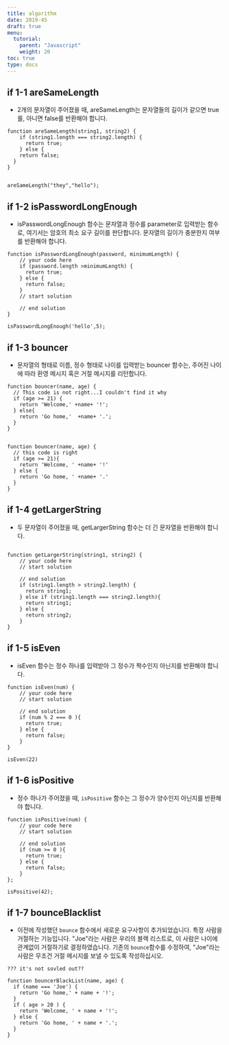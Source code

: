 ```yaml
---
title: algorithm
date: 2019-45
draft: true
menu:
  tutorial:
    parent: "Javascript"
    weight: 20
toc: true
type: docs
---
```


## if 1-1  areSameLength

* 2개의 문자열이 주어졌을 때, areSameLength는 문자열들의 길이가 같으면 true를, 아니면 false를 반환해야 합니다.

```
function areSameLength(string1, string2) {
	if (string1.length === string2.length) {
	  return true;
	} else {
    return false;
  }
}


areSameLength("they","hello");

```




## if 1-2 isPasswordLongEnough


* isPasswordLongEnough 함수는 문자열과 정수를 parameter로 입력받는 함수로, 여기서는 암호의 최소 요구 길이를 판단합니다. 문자열의 길이가 충분한지 여부를 반환해야 합니다.

```
function isPasswordLongEnough(password, minimumLength) {
	// your code here
	if (password.length >minimumLength) {
	  return true;
	} else {
	  return false;
	}
	// start solution

	// end solution
}

isPasswordLongEnough('hello',5);

```

## if 1-3  bouncer


* 문자열의 형태로 이름, 정수 형태로 나이를 입력받는 bouncer 함수는, 주어진 나이에 따라 환영 메시지 혹은 거절 메시지를 리턴합니다.


```
function bouncer(name, age) {
  // This code is not right...I couldn't find it why 
  if (age >= 21) {
    return 'Welcome,' +name+ '!';
  } else{
    return 'Go home,'  +name+ '.';
  }
}  


function bouncer(name, age) {
  // this code is right
  if (age >= 21){
    return 'Welcome, ' +name+ '!'
  } else {
    return 'Go home, ' +name+ '.'
  }
}

```

## if 1-4 getLargerString


* 두 문자열이 주어졌을 때, getLargerString 함수는 더 긴 문자열을 반환해야 합니다.


```

function getLargerString(string1, string2) {
	// your code here
	// start solution

	// end solution
	if (string1.length > string2.length) {
	  return string1;
	} else if (string1.length === string2.length){
	  return string1;
	} else {
	  return string2; 
	}
}

```
## if 1-5 isEven



* isEven 함수는 정수 하나를 입력받아 그 정수가 짝수인지 아닌지를 반환해야 합니다.



```
function isEven(num) {
	// your code here
	// start solution

	// end solution
	if (num % 2 === 0 ){
	  return true;
	} else {
	  return false;
	}
}

isEven(22)
```




## if 1-6 isPositive



* 정수 하나가 주어졌을 때, `isPositive` 함수는 그 정수가 양수인지 아닌지를 반환해야 합니다.


```
function isPositive(num) {
	// your code here
	// start solution
  
	// end solution
	if (num >= 0 ){
	  return true;
	} else {
	  return false;
	}
};

isPositive(42);
```


## if 1-7 bounceBlacklist



* 이전에 작성했던 `bounce` 함수에서 새로운 요구사항이 추가되었습니다. 특정 사람을 거절하는 기능입니다. "Joe"라는 사람은 우리의 블랙 리스트로, 이 사람은 나이에 관계없이 거절하기로 결정하였습니다. 기존의 `bounce`함수를 수정하여, "Joe"라는 사람은 무조건 거절 메시지를 보낼 수 있도록 작성하십시오.


```
??? it's not sovled out??

function bouncerBlackList(name, age) {
  if (name === 'Joe') {
    return 'Go home,' + name + '!';
  }
  if ( age > 20 ) {
  	return 'Welcome, ' + name + '!';
  } else {
  	return 'Go home, ' + name + '.';
  }  
}
```